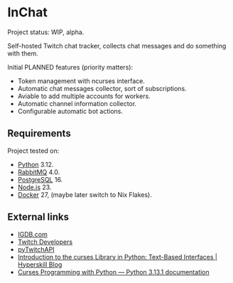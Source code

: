 # InChat

Project status: WIP, alpha.

Self-hosted Twitch chat tracker, collects chat messages and do something with
them.

Initial PLANNED features (priority matters):

- Token management with ncurses interface.
- Automatic chat messages collector, sort of subscriptions.
- Aviable to add multiple accounts for workers.
- Automatic channel information collector.
- Configurable automatic bot actions.

## Requirements

Project tested on:

- [Python](https://www.python.org/) 3.12.
- [RabbitMQ](https://www.rabbitmq.com/) 4.0.
- [PostgreSQL](https://www.postgresql.org/) 16.
- [Node.js](https://nodejs.org/en) 23.
- [Docker](https://www.docker.com/) 27, (maybe later switch to Nix Flakes).

## External links

- [IGDB.com](https://api-docs.igdb.com/)
- [Twitch Developers](https://dev.twitch.tv/docs/api/reference/)
- [pyTwitchAPI](https://github.com/Teekeks/pyTwitchAPI)
- [Introduction to the curses Library in Python: Text-Based Interfaces | Hyperskill Blog](https://web.archive.org/web/20240313205930/https://hyperskill.org/blog/post/introduction-to-the-curses-library-in-python-text-based-interfaces)
- [Curses Programming with Python — Python 3.13.1 documentation](https://docs.python.org/3/howto/curses.html)
